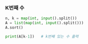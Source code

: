 ### K번째 수

```python
n, k = map(int, input().split())
A = list(map(int, input().split()))
A.sort()

print(A[k-1])   # k번째 있는 수 출력
```


